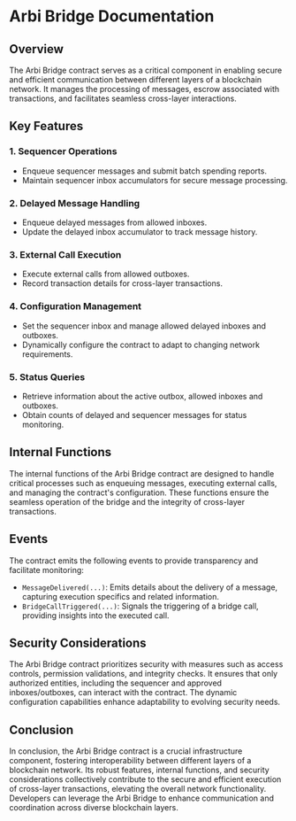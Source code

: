 # Arbi Bridge Documentation

## Overview

The Arbi Bridge contract serves as a critical component in enabling secure and efficient communication between different layers of a blockchain network. It manages the processing of messages, escrow associated with transactions, and facilitates seamless cross-layer interactions.

## Key Features

### 1. **Sequencer Operations**
   - Enqueue sequencer messages and submit batch spending reports.
   - Maintain sequencer inbox accumulators for secure message processing.

### 2. **Delayed Message Handling**
   - Enqueue delayed messages from allowed inboxes.
   - Update the delayed inbox accumulator to track message history.

### 3. **External Call Execution**
   - Execute external calls from allowed outboxes.
   - Record transaction details for cross-layer transactions.

### 4. **Configuration Management**
   - Set the sequencer inbox and manage allowed delayed inboxes and outboxes.
   - Dynamically configure the contract to adapt to changing network requirements.

### 5. **Status Queries**
   - Retrieve information about the active outbox, allowed inboxes and outboxes.
   - Obtain counts of delayed and sequencer messages for status monitoring.

## Internal Functions

The internal functions of the Arbi Bridge contract are designed to handle critical processes such as enqueuing messages, executing external calls, and managing the contract's configuration. These functions ensure the seamless operation of the bridge and the integrity of cross-layer transactions.

## Events

The contract emits the following events to provide transparency and facilitate monitoring:

- `MessageDelivered(...)`: Emits details about the delivery of a message, capturing execution specifics and related information.
- `BridgeCallTriggered(...)`: Signals the triggering of a bridge call, providing insights into the executed call.

## Security Considerations

The Arbi Bridge contract prioritizes security with measures such as access controls, permission validations, and integrity checks. It ensures that only authorized entities, including the sequencer and approved inboxes/outboxes, can interact with the contract. The dynamic configuration capabilities enhance adaptability to evolving security needs.

## Conclusion

In conclusion, the Arbi Bridge contract is a crucial infrastructure component, fostering interoperability between different layers of a blockchain network. Its robust features, internal functions, and security considerations collectively contribute to the secure and efficient execution of cross-layer transactions, elevating the overall network functionality. Developers can leverage the Arbi Bridge to enhance communication and coordination across diverse blockchain layers.